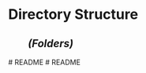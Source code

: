 <!DOCTYPE html>
<html>
<head>
<title>README.md</title>
</head>
<body>
	<h1><b>Directory Structure</b></h1>
	<h2>&nbsp;&nbsp;&nbsp;&nbsp;&nbsp;&nbsp;&nbsp;&nbsp;<b><i>(Folders)</i></b></h2>
	


</body>
</html># README
# README
